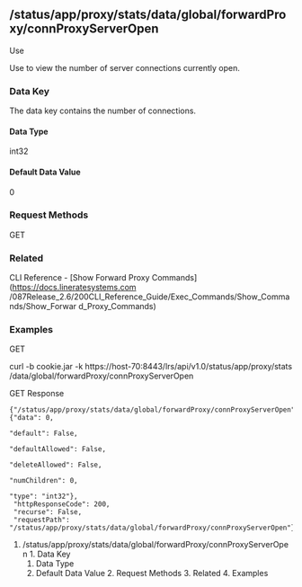 ## /status/app/proxy/stats/data/global/forwardProxy/connProxyServerOpen

Use

Use to view the number of server connections currently open.

### Data Key

The data key contains the number of connections.

#### Data Type

int32

#### Default Data Value

0

### Request Methods

GET

### Related

CLI Reference - [Show Forward Proxy Commands](https://docs.lineratesystems.com
/087Release_2.6/200CLI_Reference_Guide/Exec_Commands/Show_Commands/Show_Forwar
d_Proxy_Commands)

### Examples

GET

curl -b cookie.jar -k https://host-70:8443/lrs/api/v1.0/status/app/proxy/stats
/data/global/forwardProxy/connProxyServerOpen

GET Response

    
    {"/status/app/proxy/stats/data/global/forwardProxy/connProxyServerOpen": {"data": 0,
                                                                               "default": False,
                                                                               "defaultAllowed": False,
                                                                               "deleteAllowed": False,
                                                                               "numChildren": 0,
                                                                               "type": "int32"},
     "httpResponseCode": 200,
     "recurse": False,
     "requestPath": "/status/app/proxy/stats/data/global/forwardProxy/connProxyServerOpen"}
    

  1. /status/app/proxy/stats/data/global/forwardProxy/connProxyServerOpen
    1. Data Key
      1. Data Type
      2. Default Data Value
    2. Request Methods
    3. Related
    4. Examples

